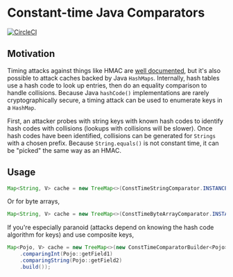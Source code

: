 # Constant-time Java Comparators
[![CircleCI](https://circleci.com/gh/ehrmann/const-time.svg?style=svg)](https://circleci.com/gh/ehrmann/const-time)



## Motivation

Timing attacks against things like HMAC are [well documented](https://security.stackexchange.com/a/74552/54844), but
it's also possible to attack caches backed by Java `HashMaps`. Internally, hash tables use a hash code to look up
entries, then do an equality comparison to handle collisions. Because Java `hashCode()` implementations are rarely
cryptographically secure, a timing attack can be used to enumerate keys in a `HashMap`.

First, an attacker probes with string keys with known hash codes to identify hash codes with collisions (lookups with
collisions will be slower). Once hash codes have been identified, collisions can be generated for `Strings` with a
chosen prefix. Because `String.equals()` is not constant time, it can be "picked" the same way as an HMAC.

## Usage

```java
Map<String, V> cache = new TreeMap<>(ConstTimeStringComparator.INSTANCE);
```

Or for byte arrays,

```java
Map<String, V> cache = new TreeMap<>(ConstTimeByteArrayComparator.INSTANCE);
```

If you're especially paranoid (attacks depend on knowing the hash code algorithm for keys) and use composite keys,

```java
Map<Pojo, V> cache = new TreeMap<>(new ConstTimeComparatorBuilder<Pojo>()
    .comparingInt(Pojo::getField1)
    .comparingString(Pojo::getField2)
    .build());
```

